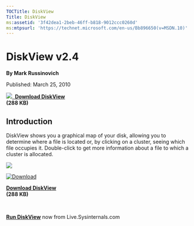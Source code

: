 ```yaml
--- 
TOCTitle: DiskView
Title: DiskView
ms:assetid: '3f42dea1-2beb-46ff-b818-9012ccc0260d'
ms:mtpsurl: 'https://technet.microsoft.com/en-us/Bb896650(v=MSDN.10)'
---
```


DiskView v2.4
=============

**By Mark Russinovich**

Published: March 25, 2010

[![](/media/landing/sysinternals/download_sm.png)
 **Download DiskView**  
](https://download.sysinternals.com/files/diskview.zip)**(288 KB)**


## Introduction

DiskView shows you a graphical map of your disk, allowing you to
determine where a file is located or, by clicking on a cluster, seeing
which file occupies it. Double-click to get more information about a
file to which a cluster is allocated.

![](/media/landing/sysinternals/diskview.gif)

  

[![Download](/media/landing/sysinternals/download_sm.png "Download")
](https://download.sysinternals.com/files/diskview.zip)

[**Download DiskView**  
](https://download.sysinternals.com/files/diskview.zip)**(288 KB)**

 

[**Run DiskView**](https://live.sysinternals.com/diskview.exe) now from
Live.Sysinternals.com

